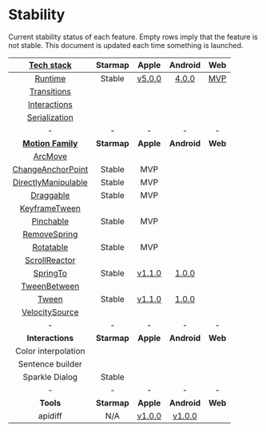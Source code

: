 # Stability

Current stability status of each feature. Empty rows imply that the feature is not stable. This document is updated each time something is launched.

| [Tech stack](https://material-motion.gitbooks.io/material-motion-starmap/content/specifications/#tech-stack)    | Starmap | Apple | Android | Web |
|:-------------:|:-------:|:-----:|:-------:|:---:|
| [Runtime](https://material-motion.gitbooks.io/material-motion-starmap/content/specifications/runtime/)       | Stable | [v5.0.0](https://github.com/material-motion/material-motion-runtime-objc/releases/tag/v5.0.0) | [4.0.0](https://github.com/material-motion/material-motion-runtime-android/releases/tag/4.0.0) | [MVP](https://github.com/material-motion/material-motion-experiments-js/tree/develop/src) |
| [Transitions](https://material-motion.gitbooks.io/material-motion-starmap/content/specifications/transitions.html)   | &nbsp; | &nbsp; | &nbsp; | &nbsp; |
| [Interactions](https://material-motion.gitbooks.io/material-motion-starmap/content/specifications/interactions.html)  | &nbsp; | &nbsp; | &nbsp; | &nbsp; |
| [Serialization](https://material-motion.gitbooks.io/material-motion-starmap/content/specifications/serialization.html) | &nbsp; | &nbsp; | &nbsp; | &nbsp; |
| - | - | - | - | - |
| **[Motion Family](https://material-motion.gitbooks.io/material-motion-starmap/content/specifications/motion-family.html)**       | **Starmap** | **Apple**  | **Android** | **Web**    |
| [ArcMove](https://material-motion.gitbooks.io/material-motion-starmap/content/specifications/plans/ArcMove.html)            |  &nbsp; | &nbsp; |  &nbsp; | &nbsp; |
| [ChangeAnchorPoint](https://material-motion.gitbooks.io/material-motion-starmap/content/specifications/plans/ChangeAnchorPoint.html) |  Stable | MVP |  &nbsp; | &nbsp; |
| [DirectlyManipulable](https://material-motion.gitbooks.io/material-motion-starmap/content/specifications/plans/DirectlyManipulable.html) |  Stable | MVP |  &nbsp; | &nbsp; |
| [Draggable](https://material-motion.gitbooks.io/material-motion-starmap/content/specifications/plans/Draggable.html) |  Stable | MVP |  &nbsp; | &nbsp; |
| [KeyframeTween](https://material-motion.gitbooks.io/material-motion-starmap/content/specifications/plans/KeyframeTween.html)      |  &nbsp; | &nbsp; |  &nbsp; | &nbsp; |
| [Pinchable](https://material-motion.gitbooks.io/material-motion-starmap/content/specifications/plans/Pinchable.html) |  Stable | MVP |  &nbsp; | &nbsp; |
| [RemoveSpring](https://material-motion.gitbooks.io/material-motion-starmap/content/specifications/plans/RemoveSpring.html)        | &nbsp; | &nbsp; |  &nbsp; | &nbsp; |
| [Rotatable](https://material-motion.gitbooks.io/material-motion-starmap/content/specifications/plans/Rotatable.html) |  Stable | MVP |  &nbsp; | &nbsp; |
| [ScrollReactor](https://material-motion.gitbooks.io/material-motion-starmap/content/specifications/plans/ScrollReactor.html)       | &nbsp; | &nbsp; | &nbsp; | &nbsp; |
| [SpringTo](https://material-motion.gitbooks.io/material-motion-starmap/content/specifications/plans/SpringTo.html) | Stable | [v1.1.0](https://github.com/material-motion/material-motion-family-pop-swift/releases/tag/v1.0.0) | [1.0.0](https://github.com/material-motion/material-motion-family-rebound-android/releases/tag/1.0.0) | &nbsp; |
| [TweenBetween](https://material-motion.gitbooks.io/material-motion-starmap/content/specifications/plans/TweenBetween.html)      |  &nbsp; | &nbsp; |  &nbsp; | &nbsp; |
| [Tween](https://material-motion.gitbooks.io/material-motion-starmap/content/specifications/plans/Tween.html)               |  Stable | [v1.1.0](https://github.com/material-motion/material-motion-family-coreanimation-swift/releases/tag/v1.1.0) |  [1.0.0](https://github.com/material-motion/material-motion-family-tween-android/releases/tag/1.0.0) | &nbsp; |
| [VelocitySource](https://material-motion.gitbooks.io/material-motion-starmap/content/specifications/plans/VelocitySource.html)      | &nbsp; | &nbsp; |  &nbsp; | &nbsp; |
| - | - | - | - | - |
| **Interactions** | **Starmap** | **Apple** | **Android** | **Web** |
|  Color interpolation | &nbsp; | &nbsp; |  &nbsp; | &nbsp; |
|  Sentence builder | &nbsp; | &nbsp; |  &nbsp; | &nbsp; |
|  Sparkle Dialog | Stable | &nbsp; |  &nbsp; | &nbsp; |
| - | - | - | - | - |
| **Tools** | **Starmap** | **Apple** | **Android** | **Web** |
|  apidiff | N/A | [v1.0.0](https://github.com/material-motion/material-motion-apidiff/releases/tag/v1.0.0) | [v1.0.0](https://github.com/material-motion/material-motion-apidiff/releases/tag/v1.0.0) | &nbsp; |
